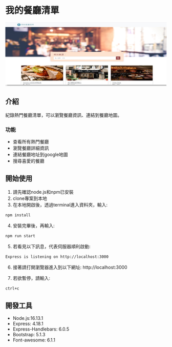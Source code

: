 # 我的餐廳清單
 ![Restaurant Image](./public/image/image.jpg)


## 介紹
紀錄熱門餐廳清單，可以瀏覽餐廳資訊、連結到餐廳地圖。

### 功能
* 查看所有熱門餐廳
* 瀏覽餐廳詳細資訊
* 連結餐廳地址到google地圖
* 搜尋喜愛的餐廳


## 開始使用
1. 請先確認node.js和npm已安裝
2. clone專案到本地
3. 在本地開啟後，透過terminal進入資料夾，輸入:
```bash
npm install
```
4. 安裝完畢後，再輸入:
```bash
npm run start
```
5. 若看見以下訊息，代表伺服器順利啟動:
```bash
Express is listening on http://localhost:3000
```
6. 接著請打開瀏覽器進入到以下網址:
http://localhost:3000

7. 若欲暫停，請輸入:
```bash
ctrl+c
```

## 開發工具
- Node.js:16.13.1
- Express: 4.18.1
- Express-Handlebars: 6.0.5
- Bootstrap: 5.1.3
- Font-awesome: 6.1.1



